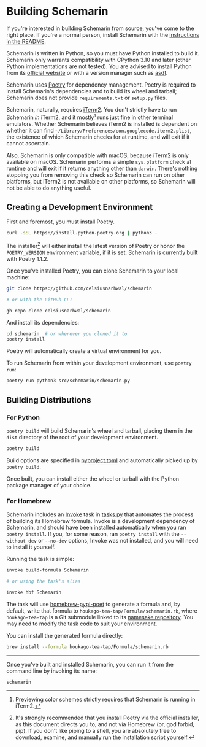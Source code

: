 # Building Schemarin

If you're interested in building Schemarin from source, you've come to the right place. If you're a normal person,
install Schemarin with the [instructions in the README](README.md#installation).

Schemarin is written in Python, so you must have Python installed to build it. Schemarin only warrants compatibility
with CPython 3.10 and later (other Python implementations are not tested). You are advised to install Python from its
[official website](https://python.org/downloads) or with a version manager such as [asdf](https://asdf-vm.com). 

Schemarin uses [Poetry](https://python-poetry.org) for dependency management. Poetry is required
to install Schemarin's dependencies and to build its wheel and tarball; Schemarin does not provide `requirements.txt` 
or `setup.py` files.

Schemarin, naturally, requires [iTerm2](https://iterm2.com). You don't strictly have to run Schemarin *in* iTerm2, and
it mostly[^1] runs just fine in other terminal emulators. Whether Schemarin believes iTerm2 is installed is dependent
on whether it can find `~/Library/Preferences/com.googlecode.iterm2.plist`, the existence of which Schemarin checks for 
at runtime, and will exit if it cannot ascertain. 


Also, Schemarin is only compatible with macOS, because iTerm2 is only available on macOS. Schemarin performs a simple
`sys.platform` check at runtime and will exit if it returns anything other than `darwin`. There's nothing stopping
you from removing this check so Schemarin can run on other platforms, but iTerm2 is not available on other platforms,
so Schemarin will not be able to do anything useful.

## Creating a Development Environment

First and foremost, you must install Poetry.

```bash
curl -sSL https://install.python-poetry.org | python3 -
```

The installer[^2] will either install the latest version of Poetry or honor the `POETRY_VERSION` environment variable, if it is set.
Schemarin is currently built with Poetry 1.1.2.

Once you've installed Poetry, you can clone Schemarin to your local machine:

```bash
git clone https://github.com/celsiusnarhwal/schemarin

# or with the GitHub CLI

gh repo clone celsiusnarhwal/schemarin
```

And install its dependencies:

```bash
cd schemarin  # or wherever you cloned it to
poetry install
```

Poetry will automatically create a virtual environment for you.

To run Schemarin from within your development environment, use `poetry run`:

```bash
poetry run python3 src/schemarin/schemarin.py
```

## Building Distributions

### For Python

`poetry build` will build Schemarin's wheel and tarball, placing them in the `dist` directory of the root of your
development environment.

```bash
poetry build
```

Build options are specified in [pyproject.toml](pyproject.toml) and automatically picked up by `poetry build`.

Once built, you can install either the wheel or tarball with the Python package manager of your choice.


### For Homebrew

Schemarin includes an [Invoke](https://www.pyinvoke.org) task in [tasks.py](tasks.py) that automates the process of 
building its Homebrew formula. Invoke is a development dependency of Schemarin, and should have been installed
automatically when you ran `poetry install`. If you, for some reason, ran `poetry install` with the `--without dev`
or `--no-dev` options, Invoke was not installed, and you will need to install it yourself.

Running the task is simple:

```bash
invoke build-formula Schemarin

# or using the task's alias

invoke hbf Schemarin
```

The task will use [homebrew-pypi-poet](https://github.com/mbadolato/iTerm2-Color-Schemes/blob/master/tools/preview.rb)
to generate a formula and, by default, write that formula to `houkago-tea-tap/Formula/schemarin.rb`, where `houkago-tea-tap`
is a Git submodule linked to its [namesake repository](https://github.com/celsiusnarhwal/homebrew-htt). You may
need to modify the task code to suit your environment.

You can install the generated formula directly:

```bash
brew install --formula houkago-tea-tap/Formula/schemarin.rb
```

---
Once you've built and installed Schemarin, you can run it from the command line by invoking its name:

```bash
schemarin
```

[^1]: Previewing color schemes strictly requires that Schemarin is running in iTerm2.

[^2]: It's strongly recommended that you install Poetry via the official installer, as this document directs you to,
and not via Homebrew (or, god forbid, pip). If you don't like piping to a shell, you are absolutely free to download,
examine, and manually run the installation script yourself.

